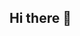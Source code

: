 ## Hi there 👋

<!--
**deepakpoojary/deepakpoojary** is a ✨ _special_ ✨ repository because its `README.md` (this file) appears on your GitHub profile.

Here are some ideas to get you started:

- 🔭 I’m currently working on ...
- 🌱 I’m currently learning ...
- 👯 I’m looking to collaborate on ...
- 🤔 I’m looking for help with ...
- 💬 Ask me about ...
- 📫 How to reach me: poojarydeepak15@gmail.com
- 😄 Pronouns: ...
- ⚡ Fun fact: ...
-->

